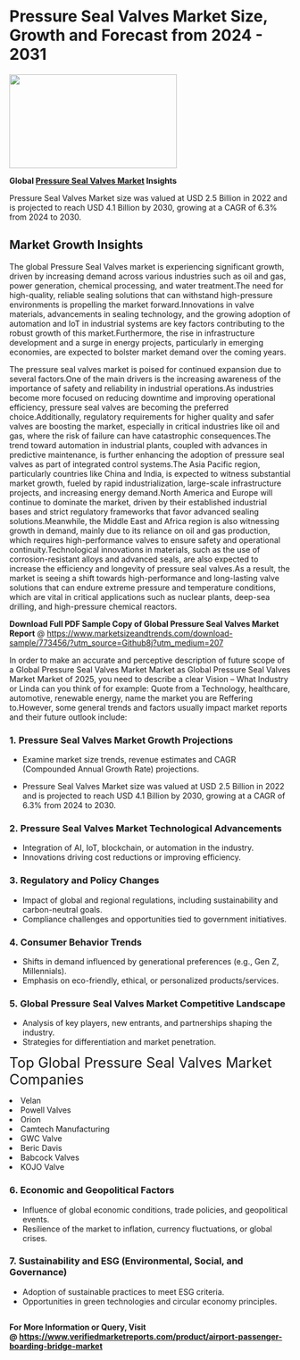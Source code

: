 <H1>Pressure Seal Valves Market Size, Growth and Forecast from 2024 - 2031</H1><img class="aligncenter size-medium wp-image-584254" src="https://thirdeyenews.in/wp-content/uploads/2024/09/Global-Market-Research-300x168.jpeg" alt="" width="300" height="168" /><p><strong>Global&nbsp;<a href="https://www.marketsizeandtrends.com/download-sample/773456/?utm_source=Github8j?utm_medium=207">Pressure Seal Valves Market</a> Insights</strong></p><p>Pressure Seal Valves Market size was valued at USD 2.5 Billion in 2022 and is projected to reach USD 4.1 Billion by 2030, growing at a CAGR of 6.3% from 2024 to 2030.</p><p><h2>Market Growth Insights</h2> <p>The global Pressure Seal Valves market is experiencing significant growth, driven by increasing demand across various industries such as oil and gas, power generation, chemical processing, and water treatment.The need for high-quality, reliable sealing solutions that can withstand high-pressure environments is propelling the market forward.Innovations in valve materials, advancements in sealing technology, and the growing adoption of automation and IoT in industrial systems are key factors contributing to the robust growth of this market.Furthermore, the rise in infrastructure development and a surge in energy projects, particularly in emerging economies, are expected to bolster market demand over the coming years.</p> <p>The pressure seal valves market is poised for continued expansion due to several factors.One of the main drivers is the increasing awareness of the importance of safety and reliability in industrial operations.As industries become more focused on reducing downtime and improving operational efficiency, pressure seal valves are becoming the preferred choice.Additionally, regulatory requirements for higher quality and safer valves are boosting the market, especially in critical industries like oil and gas, where the risk of failure can have catastrophic consequences.The trend toward automation in industrial plants, coupled with advances in predictive maintenance, is further enhancing the adoption of pressure seal valves as part of integrated control systems.The Asia Pacific region, particularly countries like China and India, is expected to witness substantial market growth, fueled by rapid industrialization, large-scale infrastructure projects, and increasing energy demand.North America and Europe will continue to dominate the market, driven by their established industrial bases and strict regulatory frameworks that favor advanced sealing solutions.Meanwhile, the Middle East and Africa region is also witnessing growth in demand, mainly due to its reliance on oil and gas production, which requires high-performance valves to ensure safety and operational continuity.Technological innovations in materials, such as the use of corrosion-resistant alloys and advanced seals, are also expected to increase the efficiency and longevity of pressure seal valves.As a result, the market is seeing a shift towards high-performance and long-lasting valve solutions that can endure extreme pressure and temperature conditions, which are vital in critical applications such as nuclear plants, deep-sea drilling, and high-pressure chemical reactors.<p><span class=""><strong>Download Full PDF Sample Copy of Global Pressure Seal Valves Market Report</strong> @ <a href="https://www.marketsizeandtrends.com/download-sample/773456/?utm_source=Github8j?utm_medium=207" target="_blank">https://www.marketsizeandtrends.com/download-sample/773456/?utm_source=Github8j?utm_medium=207</a></span></p><p>In order to make an accurate and perceptive description of future scope of a Global&nbsp;Pressure Seal Valves Market Market as Global&nbsp;Pressure Seal Valves Market Market of 2025, you need to describe a clear Vision &ndash; What Industry or Linda can you think of for example: Quote from a Technology, healthcare, automotive, renewable energy, name the market you are Reffering to.However, some general trends and factors usually impact market reports and their future outlook include:</p><h3>1.&nbsp;<strong>Pressure Seal Valves Market Growth Projections</strong></h3><ul><li>Examine market size trends, revenue estimates and CAGR (Compounded Annual Growth Rate) projections.</li><li><p>Pressure Seal Valves Market size was valued at USD 2.5 Billion in 2022 and is projected to reach USD 4.1 Billion by 2030, growing at a CAGR of 6.3% from 2024 to 2030.</p></li></ul><h3>2.&nbsp;<strong>Pressure Seal Valves Market Technological Advancements</strong></h3><ul><li>Integration of AI, IoT, blockchain, or automation in the industry.</li><li>Innovations driving cost reductions or improving efficiency.</li></ul><h3>3.&nbsp;<strong>Regulatory and Policy Changes</strong></h3><ul><li>Impact of global and regional regulations, including sustainability and carbon-neutral goals.</li><li>Compliance challenges and opportunities tied to government initiatives.</li></ul><h3>4.&nbsp;<strong>Consumer Behavior Trends</strong></h3><ul><li>Shifts in demand influenced by generational preferences (e.g., Gen Z, Millennials).</li><li>Emphasis on eco-friendly, ethical, or personalized products/services.</li></ul><h3>5.&nbsp;<strong>Global Pressure Seal Valves Market Competitive Landscape</strong></h3><ul><li>Analysis of key players, new entrants, and partnerships shaping the industry.</li><li>Strategies for differentiation and market penetration.</li></ul><p data-pm-slice="1 1 []"><span style="color: inherit; font-family: inherit; font-size: 25px;">Top Global Pressure Seal Valves Market Companies</span></p><div class="" data-test-id=""><p><li>Velan</li><li> Powell Valves</li><li> Orion</li><li> Camtech Manufacturing</li><li> GWC Valve</li><li> Beric Davis</li><li> Babcock Valves</li><li> KOJO Valve</li></p></div><h3>6.&nbsp;<strong>Economic and Geopolitical Factors</strong></h3><ul><li>Influence of global economic conditions, trade policies, and geopolitical events.</li><li>Resilience of the market to inflation, currency fluctuations, or global crises.</li></ul><h3>7.&nbsp;<strong>Sustainability and ESG (Environmental, Social, and Governance)</strong></h3><ul><li>Adoption of sustainable practices to meet ESG criteria.</li><li>Opportunities in green technologies and circular economy principles.</li></ul><h2><strong style="font-size: 14px;">For More Information or Query, Visit @&nbsp;</strong><a style="background-color: #ffffff; font-size: 14px;" href="https://www.marketsizeandtrends.com/report/pressure-seal-valves-market/" target="_blank">https://www.verifiedmarketreports.com/product/airport-passenger-boarding-bridge-market</a></h2>